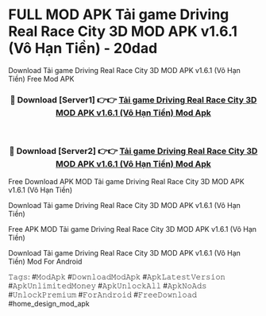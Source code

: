 # FULL MOD APK Tải game Driving Real Race City 3D MOD APK v1.6.1 (Vô Hạn Tiền) - 20dad
Download Tải game Driving Real Race City 3D MOD APK v1.6.1 (Vô Hạn Tiền) Free Mod APK

<div align="center">
<h3>🔴 Download [Server1] 👉👉 <a href="https://apk-comot.site?title=Tải_game_Driving_Real_Race_City_3D_MOD_APK_v1.6.1_(Vô_Hạn_Tiền)">Tải game Driving Real Race City 3D MOD APK v1.6.1 (Vô Hạn Tiền) Mod Apk</a></h3><br>

<h3>🔴 Download [Server2] 👉👉 <a href="https://apk-comot.site?title=Tải_game_Driving_Real_Race_City_3D_MOD_APK_v1.6.1_(Vô_Hạn_Tiền)">Tải game Driving Real Race City 3D MOD APK v1.6.1 (Vô Hạn Tiền) Mod Apk</a></h3>
</div>


Free Download APK MOD Tải game Driving Real Race City 3D MOD APK v1.6.1 (Vô Hạn Tiền)

Download Tải game Driving Real Race City 3D MOD APK v1.6.1 (Vô Hạn Tiền) 

Free APK MOD Tải game Driving Real Race City 3D MOD APK v1.6.1 (Vô Hạn Tiền) 

Download Tải game Driving Real Race City 3D MOD APK v1.6.1 (Vô Hạn Tiền) Mod For Android

𝚃𝚊𝚐𝚜: #𝙼𝚘𝚍𝙰𝚙𝚔 #𝙳𝚘𝚠𝚗𝚕𝚘𝚊𝚍𝙼𝚘𝚍𝙰𝚙𝚔 #𝙰𝚙𝚔𝙻𝚊𝚝𝚎𝚜𝚝𝚅𝚎𝚛𝚜𝚒𝚘𝚗 #𝙰𝚙𝚔𝚄𝚗𝚕𝚒𝚖𝚒𝚝𝚎𝚍𝙼𝚘𝚗𝚎𝚢 #𝙰𝚙𝚔𝚄𝚗𝚕𝚘𝚌𝚔𝙰𝚕𝚕 #𝙰𝚙𝚔𝙽𝚘𝙰𝚍𝚜 #𝚄𝚗𝚕𝚘𝚌𝚔𝙿𝚛𝚎𝚖𝚒𝚞𝚖 #𝙵𝚘𝚛𝙰𝚗𝚍𝚛𝚘𝚒𝚍 #𝙵𝚛𝚎𝚎𝙳𝚘𝚠𝚗𝚕𝚘𝚊𝚍 #home_design_mod_apk